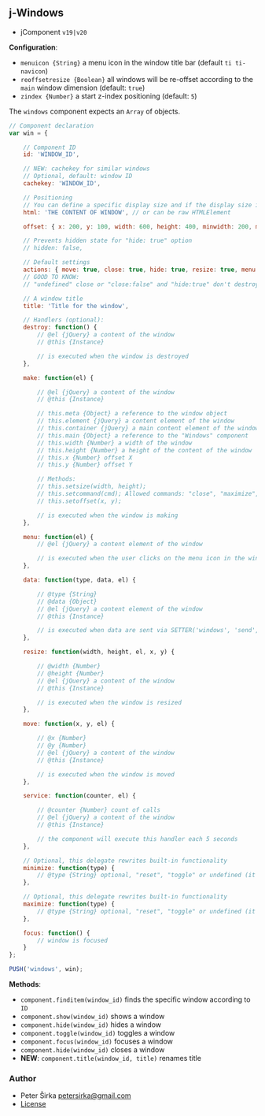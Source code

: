 ## j-Windows

- jComponent `v19|v20`

__Configuration__:

- `menuicon {String}` a menu icon in the window title bar (default `ti ti-navicon`)
- `reoffsetresize {Boolean}` all windows will be re-offset according to the `main` window dimension (default: `true`)
- `zindex {Number}` a start z-index positioning (default: `5`)

The `windows` component expects an `Array` of objects.

```javascript
// Component declaration
var win = {

	// Component ID
	id: 'WINDOW_ID',

	// NEW: cachekey for similar windows
	// Optional, default: window ID
	cachekey: 'WINDOW_ID',

	// Positioning
	// You can define a specific display size and if the display size is not specified then the window tries to find a size for a larger display
	html: 'THE CONTENT OF WINDOW', // or can be raw HTMLElement

	offset: { x: 200, y: 100, width: 600, height: 400, minwidth: 200, minheight: 200, maxwidth: 1000, maxheight: 1000, maximized: false }, // minwidth, maxwidth, maxheight, minheight and maximized are optional

	// Prevents hidden state for "hide: true" option
	// hidden: false,

	// Default settings
	actions: { move: true, close: true, hide: true, resize: true, menu: false, minimize: true, maximize: true, autosave: false },
	// GOOD TO KNOW:
	// "undefined" close or "close:false" and "hide:true" don't destroy the instance of window (it will be hidden only)

	// A window title
	title: 'Title for the window',

	// Handlers (optional):
	destroy: function() {
		// @el {jQuery} a content of the window
		// @this {Instance}

		// is executed when the window is destroyed
	},

	make: function(el) {

		// @el {jQuery} a content of the window
		// @this {Instance}

		// this.meta {Object} a reference to the window object
		// this.element {jQuery} a content element of the window
		// this.container {jQuery} a main content element of the window
		// this.main {Object} a reference to the "Windows" component
		// this.width {Number} a width of the window
		// this.height {Number} a height of the content of the window
		// this.x {Number} offset X
		// this.y {Number} offset Y

		// Methods:
		// this.setsize(width, height);
		// this.setcommand(cmd); Allowed commands: "close", "maximize", "resetmaximize", "togglemaximize", "minimize", "resetminimize", "toggleminimize", "resize", "move", "focus"
		// this.setoffset(x, y);

		// is executed when the window is making
	},

	menu: function(el) {
		// @el {jQuery} a content element of the window

		// is executed when the user clicks on the menu icon in the window title bar
	},

	data: function(type, data, el) {

		// @type {String}
		// @data {Object}
		// @el {jQuery} a content element of the window
		// @this {Instance}

		// is executed when data are sent via SETTER('windows', 'send', 'TYPE', 'DATA')
	},

	resize: function(width, height, el, x, y) {

		// @width {Number}
		// @height {Number}
		// @el {jQuery} a content of the window
		// @this {Instance}

		// is executed when the window is resized
	},

	move: function(x, y, el) {

		// @x {Number}
		// @y {Number}
		// @el {jQuery} a content of the window
		// @this {Instance}

		// is executed when the window is moved
	},

	service: function(counter, el) {

		// @counter {Number} count of calls
		// @el {jQuery} a content of the window
		// @this {Instance}

		// the component will execute this handler each 5 seconds
	},

	// Optional, this delegate rewrites built-in functionality
	minimize: function(type) {
		// @type {String} optional, "reset", "toggle" or undefined (it means minimize right now)
	},

	// Optional, this delegate rewrites built-in functionality
	maximize: function(type) {
		// @type {String} optional, "reset", "toggle" or undefined (it means maximize right now)
	},

	focus: function() {
		// window is focused
	}
};

PUSH('windows', win);
```

__Methods__:

- `component.finditem(window_id)` finds the specific window according to `ID`
- `component.show(window_id)` shows a window
- `component.hide(window_id)` hides a window
- `component.toggle(window_id)` toggles a window
- `component.focus(window_id)` focuses a window
- `component.hide(window_id)` closes a window
- __NEW__: `component.title(window_id, title)` renames title

### Author

- Peter Širka <petersirka@gmail.com>
- [License](https://www.totaljs.com/license/)